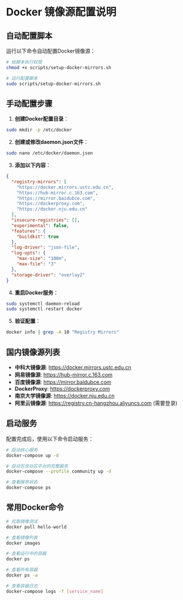 # Docker 镜像源配置说明

## 自动配置脚本

运行以下命令自动配置Docker镜像源：

```bash
# 给脚本执行权限
chmod +x scripts/setup-docker-mirrors.sh

# 运行配置脚本
sudo scripts/setup-docker-mirrors.sh
```

## 手动配置步骤

1. **创建Docker配置目录**：
```bash
sudo mkdir -p /etc/docker
```

2. **创建或修改daemon.json文件**：
```bash
sudo nano /etc/docker/daemon.json
```

3. **添加以下内容**：
```json
{
  "registry-mirrors": [
    "https://docker.mirrors.ustc.edu.cn",
    "https://hub-mirror.c.163.com", 
    "https://mirror.baidubce.com",
    "https://dockerproxy.com",
    "https://docker.nju.edu.cn"
  ],
  "insecure-registries": [],
  "experimental": false,
  "features": {
    "buildkit": true
  },
  "log-driver": "json-file",
  "log-opts": {
    "max-size": "100m",
    "max-file": "3"
  },
  "storage-driver": "overlay2"
}
```

4. **重启Docker服务**：
```bash
sudo systemctl daemon-reload
sudo systemctl restart docker
```

5. **验证配置**：
```bash
docker info | grep -A 10 "Registry Mirrors"
```

## 国内镜像源列表

- **中科大镜像源**: https://docker.mirrors.ustc.edu.cn
- **网易镜像源**: https://hub-mirror.c.163.com
- **百度镜像源**: https://mirror.baidubce.com
- **DockerProxy**: https://dockerproxy.com
- **南京大学镜像源**: https://docker.nju.edu.cn
- **阿里云镜像源**: https://registry.cn-hangzhou.aliyuncs.com (需要登录)

## 启动服务

配置完成后，使用以下命令启动服务：

```bash
# 启动核心服务
docker-compose up -d

# 启动包含社区平台的完整服务
docker-compose --profile community up -d

# 查看服务状态
docker-compose ps
```

## 常用Docker命令

```bash
# 拉取镜像测试
docker pull hello-world

# 查看镜像列表
docker images

# 查看运行中的容器
docker ps

# 查看所有容器
docker ps -a

# 查看容器日志
docker-compose logs -f [service_name]
```
